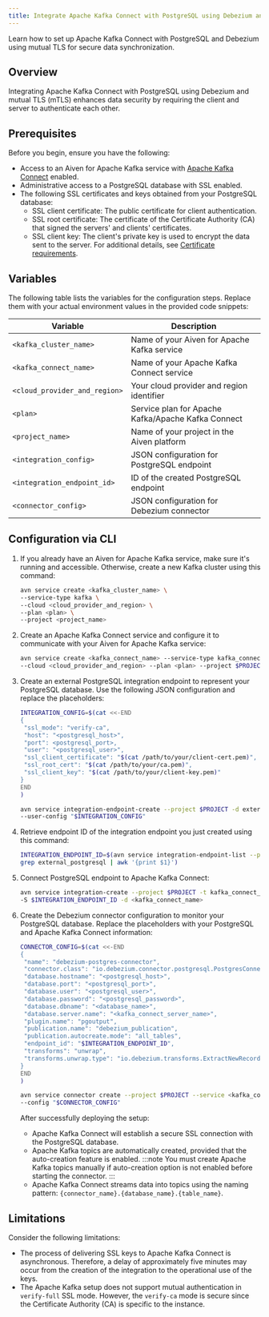 ```yaml
---
title: Integrate Apache Kafka Connect with PostgreSQL using Debezium and mutual TLS
---
```


Learn how to set up Apache Kafka Connect with PostgreSQL and Debezium using mutual TLS for secure data synchronization.

## Overview

Integrating Apache Kafka Connect with PostgreSQL using Debezium and mutual TLS (mTLS)
enhances data security by requiring the client and server to authenticate each other.

## Prerequisites

Before you begin, ensure you have the following:

- Access to an Aiven for Apache Kafka service with
[Apache Kafka Connect](/docs/products/kafka/kafka-connect/howto/enable-connect)
enabled.
- Administrative access to a PostgreSQL database with SSL enabled.
- The following SSL certificates and keys obtained from your PostgreSQL database:
  - SSL client certificate: The public certificate for client authentication.
  - SSL root certificate: The certificate of the Certificate Authority (CA) that signed
  the servers' and clients' certificates.
  - SSL client key: The client's private key is used to encrypt the data sent to the
  server.
  For additional details, see
  [Certificate requirements](/docs/platform/concepts/tls-ssl-certificates#certificate-requirements).

## Variables

The following table lists the variables for the configuration steps. Replace them with
your actual environment values in the provided code snippets:

| Variable | Description |
|---|---|
| `<kafka_cluster_name>` | Name of your Aiven for Apache Kafka service |
| `<kafka_connect_name>` | Name of your Apache Kafka Connect service |
| `<cloud_provider_and_region>` | Your cloud provider and region identifier |
| `<plan>` | Service plan for Apache Kafka/Apache Kafka Connect |
| `<project_name>` | Name of your project in the Aiven platform |
| `<integration_config>` | JSON configuration for PostgreSQL endpoint |
| `<integration_endpoint_id>` | ID of the created PostgreSQL endpoint |
| `<connector_config>` | JSON configuration for Debezium connector |

## Configuration via CLI

1. If you already have an Aiven for Apache Kafka service, make sure it's running and
accessible. Otherwise, create a new Kafka cluster using this command:

   ```bash
   avn service create <kafka_cluster_name> \
   --service-type kafka \
   --cloud <cloud_provider_and_region> \
   --plan <plan> \
   --project <project_name>
   ```

1. Create an Apache Kafka Connect service and configure it to communicate with your
Aiven for Apache Kafka service:

   ```bash
   avn service create <kafka_connect_name> --service-type kafka_connect \
   --cloud <cloud_provider_and_region> --plan <plan> --project $PROJECT
   ```

1. Create an external PostgreSQL integration endpoint to represent your PostgreSQL
database. Use the following JSON configuration and replace the placeholders:

   ```bash
   INTEGRATION_CONFIG=$(cat <<-END
   {
    "ssl_mode": "verify-ca",
    "host": "<postgresql_host>",
    "port": <postgresql_port>,
    "user": "<postgresql_user>",
    "ssl_client_certificate": "$(cat /path/to/your/client-cert.pem)",
    "ssl_root_cert": "$(cat /path/to/your/ca.pem)",
    "ssl_client_key": "$(cat /path/to/your/client-key.pem)"
   }
   END
   )

   avn service integration-endpoint-create --project $PROJECT -d external_postgresql \
   --user-config "$INTEGRATION_CONFIG"

   ```

1. Retrieve endpoint ID of the integration endpoint you just created using this command:

   ```bash
   INTEGRATION_ENDPOINT_ID=$(avn service integration-endpoint-list --project $PROJECT |
   grep external_postgresql | awk '{print $1}')
   ```

1. Connect PostgreSQL endpoint to Apache Kafka Connect:

   ```bash
   avn service integration-create --project $PROJECT -t kafka_connect_postgresql \
   -S $INTEGRATION_ENDPOINT_ID -d <kafka_connect_name>
   ```

1. Create the Debezium connector configuration to monitor your PostgreSQL database.
Replace the placeholders with your PostgreSQL and Apache Kafka Connect information:

   ```bash
   CONNECTOR_CONFIG=$(cat <<-END
   {
    "name": "debezium-postgres-connector",
    "connector.class": "io.debezium.connector.postgresql.PostgresConnector",
    "database.hostname": "<postgresql_host>",
    "database.port": "<postgresql_port>",
    "database.user": "<postgresql_user>",
    "database.password": "<postgresql_password>",
    "database.dbname": "<database_name>",
    "database.server.name": "<kafka_connect_server_name>",
    "plugin.name": "pgoutput",
    "publication.name": "debezium_publication",
    "publication.autocreate.mode": "all_tables",
    "endpoint_id": "$INTEGRATION_ENDPOINT_ID",
    "transforms": "unwrap",
    "transforms.unwrap.type": "io.debezium.transforms.ExtractNewRecordState"
   }
   END
   )

   avn service connector create --project $PROJECT --service <kafka_connect_name> \
   --config "$CONNECTOR_CONFIG"

   ```

   After successfully deploying the setup:

   - Apache Kafka Connect will establish a secure SSL connection with the PostgreSQL
database.
   - Apache Kafka topics are automatically created, provided that the auto-creation
feature is enabled.
     :::note
     You must create Apache Kafka topics manually if auto-creation option is
     not enabled before starting the connector.
     :::
   - Apache Kafka Connect streams data into topics using the naming
pattern: `{connector_name}.{database_name}.{table_name}`.

## Limitations

Consider the following limitations:

- The process of delivering SSL keys to Apache Kafka Connect is asynchronous.
Therefore, a delay of approximately five minutes may occur from the creation of
the integration to the operational use of the keys.
- The Apache Kafka setup does not support mutual authentication in `verify-full` SSL mode.
However, the `verify-ca` mode is secure since the Certificate Authority (CA) is
specific to the instance.
